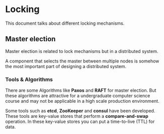 # Locking

This document talks about different locking mechanisms. 

## Master election 

Master election is related to lock mechanisms but in a distributed system. 

A component that selects the master between multiple nodes is somehow the most important part of designing a distributed system. 

### Tools & Algorithms

There are some Algorithms like **Paxos** and **RAFT** for master election. But these algorithms are attractive for a undergraduate computer science course and may not be applicable in a high scale production environment. 

Some tools such as **etcd**, **ZooKeeper** and **consul** have been developed. These tools are key-value stores that perform a **compare-and-swap** operation. In these key-value stores you can put a time-to-live (TTL) for data.